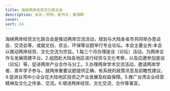 ```yaml
---
title: 海峡两岸经贸文化联合会
description: 会长：贺桦，秘书长：康湘群
cover:
sort: 24
---
```


海峡两岸经贸文化联合会是推动两岸交流活动，规划与大陆各省市共同举办恳谈会、交流会等，或就文创、农业、环保等议题举行专业论坛。本会主要业务:本会以推动两岸经贸、文化交流为宗旨。1.每三个月办理座谈（论坛）活动，为两岸合作与发展搭建平台。2.组团赴大陆各地区进行经贸与文化考察，以及应邀参加座谈（论坛）等，促进两岸产业合作与分工。3.办理两岸学术交流活动，邀请两岸学者、青年学子参与，就两岸重要议题提供正确、有系统的政策讯息及前瞻性建议。4.促进台湾中小企业在大陆地区投资之产业发展及权益保障。5.推广台湾企业经营精神及文化之传承、交流。6.增进两岸经贸、文化交流、合作等事宜。
